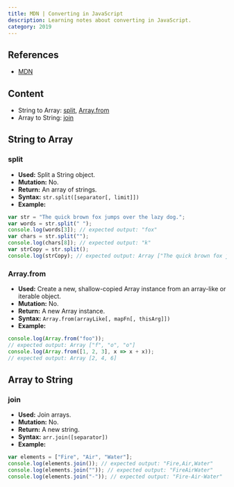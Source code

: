 ```yaml
---
title: MDN | Converting in JavaScript
description: Learning notes about converting in JavaScript.
category: 2019
---
```


## References

- [MDN](https://developer.mozilla.org/en-US/)

## Content

- String to Array: [split](#split), [Array.from](#arrayfrom)
- Array to String: [join](#join)

## String to Array

### split

- **Used:** Split a String object.
- **Mutation:** No.
- **Return:** An array of strings.
- **Syntax:** `str.split([separator[, limit]])`
- **Example:**

```js
var str = "The quick brown fox jumps over the lazy dog.";
var words = str.split(" ");
console.log(words[3]); // expected output: "fox"
var chars = str.split("");
console.log(chars[8]); // expected output: "k"
var strCopy = str.split();
console.log(strCopy); // expected output: Array ["The quick brown fox jumps over the lazy dog."]
```

### Array.from

- **Used:** Create a new, shallow-copied Array instance from an array-like or iterable object.
- **Mutation:** No.
- **Return:** A new Array instance.
- **Syntax:** `Array.from(arrayLike[, mapFn[, thisArg]])`
- **Example:**

```js
console.log(Array.from("foo"));
// expected output: Array ["f", "o", "o"]
console.log(Array.from([1, 2, 3], x => x + x));
// expected output: Array [2, 4, 6]
```

## Array to String

### join

- **Used:** Join arrays.
- **Mutation:** No.
- **Return:** A new string.
- **Syntax:** `arr.join([separator])`
- **Example:**

```js
var elements = ["Fire", "Air", "Water"];
console.log(elements.join()); // expected output: "Fire,Air,Water"
console.log(elements.join("")); // expected output: "FireAirWater"
console.log(elements.join("-")); // expected output: "Fire-Air-Water"
```
